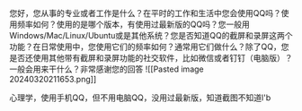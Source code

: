 
您好，您从事的专业或者工作是什么？在平时的工作和生活中您会使用QQ吗？使用频率如何？使用的是哪个版本，有使用过最新版的QQ吗？您一般用Windows/Mac/Linux/Ubuntu或是其他系统？您是否知道QQ的截屏和录屏这两个功能？在日常使用中，您使用它们的频率如何？通常用它们做什么？除了QQ，您是否还使用其他带有截屏和录屏功能的社交软件，比如微信或者钉钉（电脑版）？一般会用来干什么？非常感谢您的回答
![[Pasted image 20240320211653.png]]

心理学，使用手机QQ，但不用电脑QQ，没用过最新版，知道截图不知道l'b